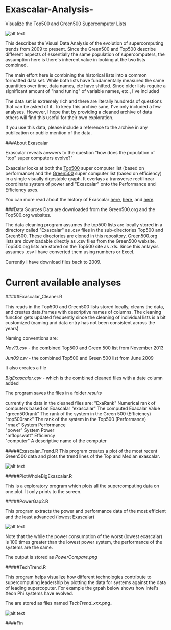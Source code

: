 Exascalar-Analysis-
===================

Visualize the Top500 and Green500 Supercomputer Lists

![alt text](https://github.com/ww44ss/Exascalar-Analysis-/raw/master/Exascalar.png "Exascalar Graph")

This describes the Visual Data Analysis of the evolution of supercomputing trends from 2009 to present. 
Since the Green500 and Top500 describe different aspects of essentially the same population of supercomputers, the assumption here is there's inherent value in looking at the two lists combined.

The main effort here is combining the historical lists into a common formatted data set. While both lists have fundamentally measured the same quantities over time, data names, etc have shifted. Since older lists require a significant amount of "hand tuning" of variable names, etc., I've included  

The data set is extremely rich and there are literally hundreds of questions that can be asked of it. To keep this archive sane, I've only included a few analyses. However, I hope that by providing a cleaned archive of data others will find this useful for their own exploration. 

If you use this data, please include a reference to the archive in any publication or public mention of the data. 

###About Exascalar

Exascalar reveals answers to the question "how does the population of "top" super computers evolve?"

Exascalar looks at both the [Top500](http://www.top500.org) super computer list (based on performance) and the [Green500](http://www.green500.org) super computer list (based on efficiency) in a single visually digestable graph. It overlays a transverse rectilinear coordinate system of power and "Exascalar" onto the Performance and Efficiency axes. 

You can more read about the history of Exascalar [here](https://communities.intel.com/community/itpeernetwork/datastack/blog/2011/10/20/rethinking-supercomputer-performance-and-efficiency-for-exascale), 
[here](http://www.datacenterknowledge.com/archives/2013/01/28/the-taxonomy-of-exascalar/), 
and [here](http://www.datacenterknowledge.com/archives/2012/07/10/june-2012-exascalar-efficiency-dominates-hpc/).

###Data Sources
Data are downloaded from the Green500.org and the Top500.org websites.  

The data cleaning program assumes the top500 lists are locally stored in a directory called "Exascalar" as .csv files in the sub-directories Top500 and Green500. These directories are cloned in this repository.
  Green500.org lists are downloadable directly as .csv files from the Green500 website.
  Top500.org lists are stored on the Top500 site as .xls. Since this anlaysis assumes .csv I have converted them using numbers or Excel. 

Currently I have download files back to 2009.

Current available analyses
==========================

#####Exascalar_Cleaner.R  

This reads in the Top500 and Green500 lists stored locally, cleans the data, and creates data.frames with descriptive names of columns. The cleaning function gets updated frequently since the cleaning of individual lists is a bit customized (naming and data entry has not been consistent across the years)

Naming conventions are:  
  
   _Nov13.csv_ - the combined Top500 and Green 500 list from November 2013  
    
   _Jun09.csv_ - the combined Top500 and Green 500 list from June 2009  
    
It also creates a file 

   _BigExascalar.csv_ - which is the combined cleaned files with a date column added

The program saves the files in a folder _results_  

currently the data in the cleaned files are:
 "ExaRank" Numerical rank of computers based on Exascalar
 "exascalar" The computed Exacalar Value  
 "green500rank" The rank of the system in the Green 500 (Efficiency)  
 "top500rank"   The rank of the system in the Top500 (Performance)  
 "rmax"  System Performance       
 "power"  System Power      
 "mflopswatt"   Efficiency  
 "computer" A descriptive name of the computer  
  
#####Exascalar_Trend.R 
  This program creates a plot of the most recent Green500 data and plots the trend lines of the Top and Median exascalar.
  
![alt text](https://github.com/ww44ss/Exascalar-Analysis-/raw/master/ExascalarTrend.png "Exascalar")
  
#####PlotWholeBigExascalar.R 

This is a exploratory program which plots all the supercomputing data on one plot. 
It only prints to the screen.
  
#####PowerGap2.R

This program extracts the power and performance data of the most efficient and the least advanced (lowest Exascalar)
  
![alt text](https://github.com/ww44ss/Exascalar-Analysis-/raw/master/PowerCompare.png "Power Comparison")

Note that the while the power consumption of the worst (lowest exascalar) is 100 times greater than the lowest power system, the performance of the systems are the same. 

The output is stored as _PowerCompare.png_  
  
#####TechTrend.R

This program helps visualize how different technologies contribute to supercomputing leadership by plotting the data for systems against the data of leading supercoputer. For example the grpah below shows how Intel's Xeon Phi systems have evolved.

The are stored as files named _TechTrend_xxx_.png_
   
   ![alt text](https://github.com/ww44ss/Exascalar-Analysis-/raw/master/TechTrend_Perf_Phi.png "Xeon Phi ")
   
####Fin  